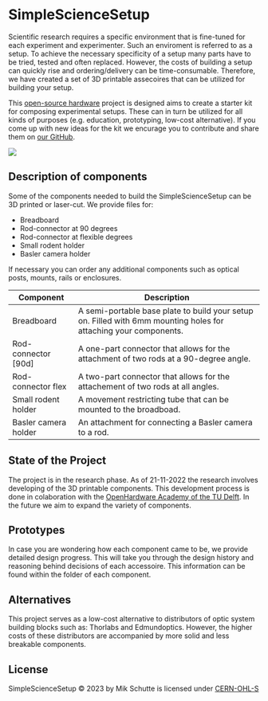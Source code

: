 # SimpleScienceSetup
Scientific research requires a specific environment that is fine-tuned for each experiment and experimenter. Such an enviroment is referred to as a setup. To achieve the necessary specificity of a setup many parts have to be tried, tested and often replaced. However, the costs of building a setup can quickly rise and ordering/delivery can be time-consumable. Therefore, we have created a set of 3D printable assecoires that can be utilized for building your setup.

This [open-source hardware](https://hackmd.io/k3uEA4e_SAG1fw5R7pmGMQ) project is designed aims to create a starter kit for composing experimental setups. These can in turn be utilized for all kinds of purposes (e.g. education, prototyping, low-cost alternative). If you come up with new ideas for the kit we encurage you to contribute and share them on [our GitHub](https://github.com/open-make).

![](https://i.imgur.com/uAZ2f7P.jpg)

## Description of components
Some of the components needed to build the SimpleScienceSetup can be 3D printed or laser-cut. We provide files for:
* Breadboard
* Rod-connector at 90 degrees
* Rod-connector at flexible degrees
* Small rodent holder
* Basler camera holder

If necessary you can order any additional components such as optical posts, mounts, rails or enclosures. 

|Component|Description|
|--------|--------|
|Breadboard| A semi-portable base plate to build your setup on. Filled with 6mm mounting holes for attaching your components.|
|Rod-connector [90d]| A one-part connector that allows for the attachment of two rods at a 90-degree angle.|
|Rod-connector flex| A two-part connector that allows for the attachement of two rods at all angles.|
|Small rodent holder| A movement restricting tube that can be mounted to the broadboad.
|Basler camera holder | An attachment for connecting a Basler camera to a rod.|

## State of the Project
The project is in the research phase. As of 21-11-2022 the research involves developing of the 3D printable components. This development process is done in colaboration with the [OpenHardware Academy of the TU Delft](https://www.openhardware.academy/01_Welcome.html). In the future we aim to expand the variety of components. 

## Prototypes
In case you are wondering how each component came to be, we provide detailed design progress. This will take you through the design history and reasoning behind decisions of each accessoire. This information can be found within the folder of each component.

## Alternatives
This project serves as a low-cost alternative to distributors of optic system building blocks such as: Thorlabs and Edmundoptics. However, the higher costs of these distributors are accompanied by more solid and less breakable components. 

## License 
SimpleScienceSetup © 2023 by Mik Schutte is licensed under [CERN-OHL-S](https://ohwr.org/cern_ohl_s_v2.txt)
